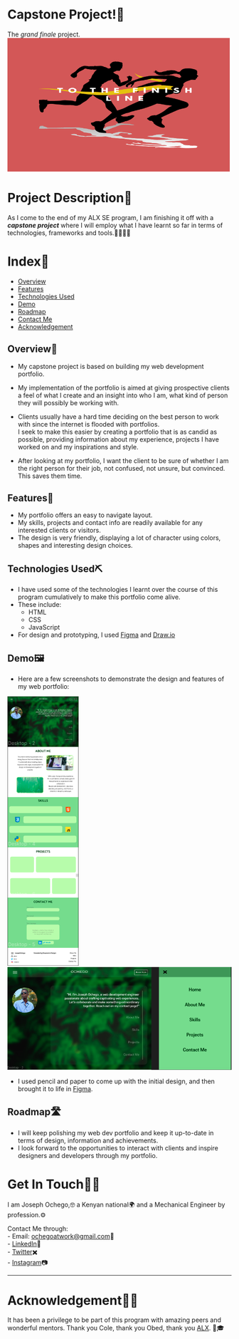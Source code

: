 <!-- Capstone Project Overview -->
<!-- Todo  -->
<!-- * 
i) Project Overview
ii) Features & Functionality
iii) Technologies Used
iv) Screenshots or Demo
v) Roadmap & Future Enhancements
vi) Contact Info
 -->

# Capstone Project!🏁  
The *grand finale* project.  
<img src="assets/finish-line1.png" title="Capstone Project" alt="Hello" width="500" height="300">

# Project Description📖
As I come to the end of my ALX SE program, I am finishing it off with a ***capstone project*** where I will employ what I have learnt so far in terms of technologies, frameworks and tools.👨👨🏽‍💻  

# Index📇  
- [Overview](#overview📜)  
- [Features](#features🌟)  
- [Technologies Used](#technologies-used⛏️)  
- [Demo](#demo🖼️)  
- [Roadmap](#roadmap🛣️)
- [Contact Me](#get-in-touch🤙🏽)
- [Acknowledgement](#acknowledgement🙏🏽)  


## Overview📜  
- My capstone project is based on building my web development portfolio.  

- My implementation of the portfolio is aimed at giving prospective clients a feel of what I create and an insight into who I am, what kind of person they will possibly be working with.  

- Clients usually have a hard time deciding on the best person to work with since the internet is flooded with portfolios.  
I seek to make this easier by creating a portfolio that is as candid as possible, providing information about my experience, projects I have worked on and my inspirations and style.  

- After looking at my portfolio, I want the client to be sure of whether I am the right person for their job, not confused, not unsure, but convinced. This saves them time.  

## Features🌟  
- My portfolio offers an easy to navigate layout.  
- My skills, projects and contact info are readily available for any interested clients or visitors.  
- The design is very friendly, displaying a lot of character using colors, shapes and interesting design choices.  

## Technologies Used⛏️  
- I have used some of the technologies I learnt over the course of this program cumulatively to make this portfolio come alive.  
- These include:
    - HTML  
    - CSS  
    - JavaScript  
- For design and prototyping, I used <a href="https://www.figma.com">Figma</a> and <a href="https://draw.io">Draw.io</a>  

## Demo🖼️  
- Here are a few screenshots to demonstrate the design and features of my web portfolio:  
<img src="assets/demo-full.png" title="Full Page" alt="Full Page Screenshot">  
<img src="assets/demo-home.png" title="Home Page" alt="Home Page Screenshot">  

- I used pencil and paper to come up with the initial design, and then brought it to life in <a href="https://www.figma.com">Figma</a>.  

## Roadmap🛣️  
- I will keep polishing my web dev portfolio and keep it up-to-date in terms of design, information and achievements.  
- I look forward to the opportunities to interact with clients and inspire designers and developers through my portfolio.  

# Get In Touch🤙🏽  
I am Joseph Ochego,🤓 a Kenyan national🌍 and a Mechanical Engineer by profession.⚙️

Contact Me through:   
    - Email: <a>ochegoatwork@gmail.com</a>📧  
    - <a href="https://www.linkedin.com/in/joseph-ochego-7ab83b1b2" title="linkedin">LinkedIn</a>🔗  
    - <a href="https://twitter.com/i_am_ochego" title="Twitter">Twitter</a>✖️  
    - <a href="https://www.instagram.com/joe__graphic" title="Instagram">Instagram</a>📷  

___  
# Acknowledgement🙏🏽  
It has been a privilege to be part of this program with amazing peers and wonderful mentors. Thank you Cole, thank you Obed, thank you <a href="https://www.alxafrica.com/" title="ALX Website">ALX</a>. 🥂🎓